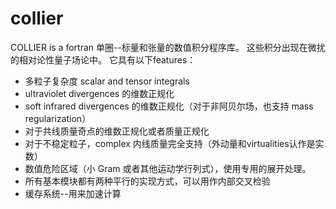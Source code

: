 # collier

COLLIER is a fortran 单圈--标量和张量的数值积分程序库。
这些积分出现在微扰的相对论性量子场论中。
它具有以下features：

+ 多粒子复杂度 scalar and tensor integrals
+ ultraviolet divergences 的维数正规化
+ soft infrared divergences 的维数正规化（对于非阿贝尔场，也支持 mass regularization）
+ 对于共线质量奇点的维数正规化或者质量正规化
+ 对于不稳定粒子，complex 内线质量完全支持（外动量和virtualities认作是实数）
+ 数值危险区域（小 Gram 或者其他运动学行列式），使用专用的展开处理。
+ 所有基本模块都有两种平行的实现方式，可以用作内部交叉检验
+ 缓存系统--用来加速计算
